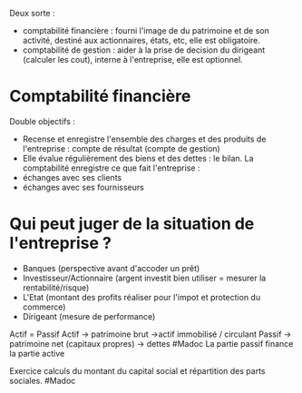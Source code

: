 Deux sorte : 
- comptabilité financière : fourni l'image de du patrimoine et de son activité, destiné aux actionnaires, états, etc, elle est obligatoire.
- comptabilité de gestion : aider à la prise de decision du dirigeant (calculer les cout), interne à l'entreprise, elle est optionnel.
# Comptabilité financière
Double objectifs :
- Recense et enregistre l'ensemble des charges et des produits de l'entreprise : compte de résultat (compte de gestion)
- Elle évalue régulièrement des biens et des dettes : le bilan.
La comptabilité enregistre ce que fait l'entreprise : 
- échanges avec ses clients
- échanges avec ses fournisseurs
# Qui peut juger de la situation de l'entreprise ?
- Banques (perspective avant d'accoder un prêt)
- Investisseur/Actionnaire (argent investit bien utiliser = mesurer la rentabilité/risque)
- L'Etat (montant des profits réaliser pour l'impot et protection du commerce)
- Dirigeant (mesure de performance)

Actif = Passif
Actif -> patrimoine brut ->actif immobilisé / circulant
Passif -> patrimoine net (capitaux propres) -> dettes
#Madoc 
La partie passif finance la partie active

Exercice calculs du montant du capital social et répartition des parts sociales. #Madoc 